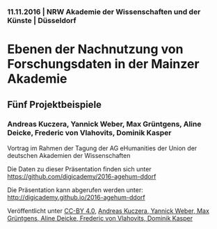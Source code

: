 ### 11.11.2016 | NRW Akademie der Wissenschaften und der Künste | Düsseldorf

# Ebenen der Nachnutzung von Forschungsdaten in der Mainzer Akademie

## Fünf Projektbeispiele

### Andreas Kuczera, Yannick Weber, Max Grüntgens, Aline Deicke, Frederic von Vlahovits, Dominik Kasper

Vortrag im Rahmen der Tagung der AG eHumanities der Union der deutschen Akademien der Wissenschaften

Die Daten zu dieser Präsentation finden sich unter https://github.com/digicademy/2016-agehum-ddorf

Die Präsentation kann abgerufen werden unter: http://digicademy.github.io/2016-agehum-ddorf

Veröffentlicht unter [CC-BY 4.0](https://creativecommons.org/licenses/by/4.0/), 
[Andreas Kuczera, Yannick Weber, Max Grüntgens, Aline Deicke, Frederic von Vlahovits, Dominik Kasper](http://www.digitale-akademie.de/)
